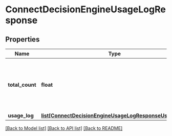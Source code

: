 # ConnectDecisionEngineUsageLogResponse

## Properties
Name | Type | Description | Notes
------------ | ------------- | ------------- | -------------
**total_count** | **float** | The total number of previous decisions matching the defined filter criteria. | [optional] 
**usage_log** | [**list[ConnectDecisionEngineUsageLogResponseUsageLog]**](ConnectDecisionEngineUsageLogResponseUsageLog.md) |  | [optional] 

[[Back to Model list]](../README.md#documentation-for-models) [[Back to API list]](../README.md#documentation-for-api-endpoints) [[Back to README]](../README.md)

